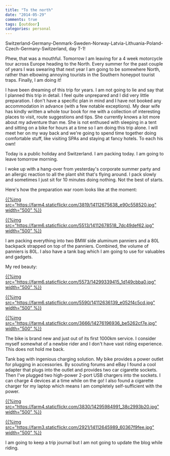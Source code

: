 ```yaml
---
title: "To the north"
date: "2014-05-29"
comments: true
tags: [outdoor]
categories: personal
---
```


Switzerland-Germany-Denmark-Sweden-Norway-Latvia-Lithuania-Poland-Czech-Germany-Switzerland, day T-1!

Phew, that was a mouthful. Tomorrow I am leaving for a 4 week motorcycle tour across Europe heading to the North. Every summer for the past couple of years I was swearing that next year I am going to be somewhere North, rather than elbowing annoying tourists in the Southern honeypot tourist traps. Finally, I am doing it!

I have been dreaming of this trip for years. I am not going to lie and say that I planned this trip in detail. I feel quite unprepared and I did very little preparation. I don't have a specific plan in mind and I have not booked any accommodation in advance (with a few notable exceptions). My dear wife has kindly written a whole tour book for me with a collection of interesting places to visit, route suggestions and tips. She currently knows a lot more about my adventure than me. She is not enthused with sleeping in a tent and sitting on a bike for hours at a time so I am doing this trip alone. I will meet her on my way back and we're going to spend time together doing comfortable stuff, like visiting SPAs and staying at fancy hotels. To each his own!

Today is a public holiday and Switzerland. I am packing today. I am going to leave tomorrow morning.

I woke up with a hang-over from yesterday's corporate summer party and an allergic reaction to all the plant shit that's flying around. I pack slowly and sometimes I just sit for 10 minutes doing nothing. Not the best of starts.

Here's how the preparation war room looks like at the moment:

[{{%img src="https://farm4.staticflickr.com/3819/14112675638_e90c558520.jpg" width="500" %}}](https://www.flickr.com/photos/tentaclephotos/14112675638/)

[{{%img src="https://farm6.staticflickr.com/5513/14112678518_7dc49def62.jpg" width="500" %}}](https://www.flickr.com/photos/tentaclephotos/14112678518/)

I am packing everything into two BMW side aluminum panniers and a 80L backpack strapped on top of the panniers. Combined, the volume of panniers is 80L. I also have a tank bag which I am going to use for valuables and gadgets.

My red beauty:

[{{%img src="https://farm6.staticflickr.com/5573/14299339415_1d149cbba0.jpg" width="500" %}}](https://www.flickr.com/photos/tentaclephotos/14299339415/)

[{{%img src="https://farm6.staticflickr.com/5590/14112636139_e052f4c5cd.jpg" width="500" %}}](https://www.flickr.com/photos/tentaclephotos/14112636139/)

[{{%img src="https://farm4.staticflickr.com/3666/14276196936_be5262cf7e.jpg" width="500" %}}](https://www.flickr.com/photos/tentaclephotos/14276196936/)

The bike is brand new and just out of its first 1000km service. I consider myself somewhat of a newbie rider and I don't have vast riding experience. This does not hold me back.

Tank bag with ingenious charging solution. My bike provides a power outlet for plugging in accessories. By scouting forums and eBay I found a cool adapter that plugs into the outlet and provides two car cigarette sockets. Then I've plugged two high-power 2-port USB chargers into the sockets. I can charge 4 devices at a time while on the go! I also found a cigarette charger for my laptop which means I am completely self-sufficient with the power.

[{{%img src="https://farm4.staticflickr.com/3830/14295984991_38c2993b20.jpg" width="500" %}}](https://www.flickr.com/photos/tentaclephotos/14295984991/)

[{{%img src="https://farm3.staticflickr.com/2921/14112645989_60367f9fee.jpg" width="500" %}}](https://www.flickr.com/photos/tentaclephotos/14112645989/)

I am going to keep a trip journal but I am not going to update the blog while riding.
